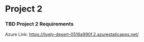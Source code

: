 # Project 2 

### TBD Project 2 Requirements

Azure Link: https://lively-desert-0516a990f.2.azurestaticapps.net/